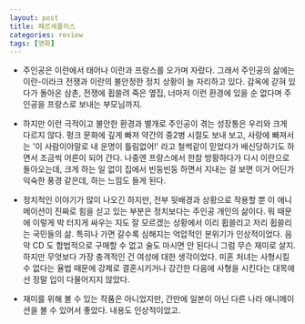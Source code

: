 ```yaml
---
layout: post
title: 페르세폴리스
categories: review
tags: [영화]
---
```


- 주인공은 이란에서 태어나 이란과 프랑스를 오가며 자랐다. 그래서 주인공의 삶에는 이란-이라크 전쟁과 이란의 불안정한 정치 상황이 늘 자리하고 있다. 감옥에 갇혀 있다가 돌아온 삼촌, 전쟁에 휩쓸려 죽은 옆집, 너마저 이런 환경에 있을 순 없다며 주인공을 프랑스로 보내는 부모님까지. 

- 하지만 이런 극적이고 불안한 환경과 별개로 주인공이 겪는 성장통은 우리와 크게 다르지 않다. 펑크 문화에 깊게 빠져 약간의 중2병 시절도 보내 보고, 사랑에 빠져서는 '이 사람이야말로 내 운명이 틀림없어!' 라고 철썩같이 믿었다가 배신당하기도 하면서 조금씩 어른이 되어 간다. 나중엔 프랑스에서 한참 방황하다가 다시 이란으로 돌아오는데, 크게 하는 일 없이 집에서 빈둥빈둥 하면서 지내는 걸 보면 이거 어딘가 익숙한 풍경 같은데, 하는 느낌도 들게 된다.

- 정치적인 이야기가 많이 나오긴 하지만, 전부 뒷배경과 상황으로 작용할 뿐 이 애니메이션이 진짜로 힘을 싣고 있는 부분은 정치보다는 주인공 개인의 삶이다. 뭐 때문에 이렇게 박 터지게 싸우는 지도 잘 모르겠는 상황에서 이리 휩쓸리고 저리 휩쓸리는 국민들의 삶. 특히나 가면 갈수록 심해지는 억압적인 분위기가 인상적이었다. 음악 CD 도 합법적으로 구매할 수 없고 술도 마시면 안 된다니 그럼 무슨 재미로 살지. 하지만 무엇보다 가장 충격적인 건 여성에 대한 생각이었다. 미혼 처녀는 사형시킬 수 없다는 율법 때문에 강제로 결혼시키거나 강간한 다음에 사형을 시킨다는 대목에선 정말 입이 다물어지지 않았다.

- 재미를 위해 볼 수 있는 작품은 아니었지만, 간만에 일본이 아닌 다른 나라 애니메이션을 볼 수 있어서 좋았다. 내용도 인상적이었고.